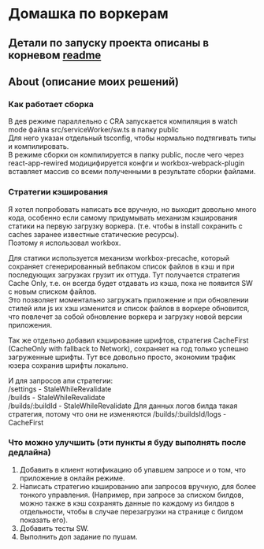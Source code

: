 # Домашка по воркерам

## Детали по запуску проекта описаны в корневом [readme](../README.md)

## About (описание моих решений)

### Как работает сборка

В дев режиме параллельно с CRA запускается компиляция в watch mode файла src/serviceWorker/sw.ts в папку public  
Для него указан отдельный tsconfig, чтобы нормально подтягивать типы и компилировать.  
В режиме сборки он компилируется в папку public, после чего через react-app-rewired модицифируется конфги и workbox-webpack-plugin
вставляет массив со всеми полученными в результате сборки файлами.

### Стратегии кэширования

Я хотел попробовать написать все вручную, но выходит довольно много кода, особенно если самому придумывать механизм кэширования статики на первую загрузку воркера. (т.е. чтобы в install сохранить с caches заранее известные статические ресурсы).  
Поэтому я использовал workbox.

Для статики используется механизм workbox-precache, который сохраняет сгенерированный вебпаком список файлов в кэш и при последующих загрузках грузит их оттуда.
Тут получается стратегия Cache Only, т.е. он всегда будет отдавать из кэша, пока не появится SW с новым списком файлов.  
Это позволяет моментально загружать приложение и при обновлении стилей или js их хэш изменится и список файлов в воркере обновится, что повлечет за собой обновление воркера и загрузку новой версии приложения.

Так же отдельно добавил кэширование шрифтов, стратегия CacheFirst (CacheOnly with fallback to Network), сохраняет на год только успешно загруженные шрифты. Тут все довольно просто, экономим трафик юзера сохранив шрифты локально.

И для запросов апи стратегии:  
/settings - StaleWhileRevalidate  
/builds - StaleWhileRevalidate  
/builds/:buildId - StaleWhileRevalidate
Для данных логов билда такая стратегия, потому что они не изменяются
/builds/:buildsId/logs - CacheFirst

### Что можно улучшить (эти пункты я буду выполнять после дедлайна)

1. Добавить в клиент нотификацию об упавшем запросе и о том, что приложение в онлайн режиме.
2. Написать стратегию кэшированию апи запросов вручную, для более тонкого управления. (Например, при запросе за списком билдов, можно также в кэш сохранять данные по каждому из билдов в отдельности, чтобы в случае перезагрузки на странице с билдом показать его).
3. Добавить тесты SW.
4. Выполнить доп задание по пушам.

